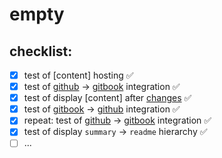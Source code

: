 # empty
## checklist:
* [x] test of [content] hosting :white_check_mark:
* [x] test of [github] → [gitbook] integration :white_check_mark:
* [x] test of display [content] after [changes] :white_check_mark:
* [x] test of [gitbook] → [github] integration :white_check_mark:
* [x] repeat: test of [github] → [gitbook] integration :white_check_mark:
* [x] test of display `summary` → `readme` hierarchy :white_check_mark:
* [ ] ...
      
[changes]:https://t-p-o-h.gitbook.io/tpoh-docs
[commit]:https://github.com/timnavigate/t-p-o-h.gitbook.io/commit/671a3ff17deea7dd708c97c79c0a41e1cf5429b0
[gitbook]:https://t-p-o-h.gitbook.io/
[github]:https://github.com/timnavigate/t-p-o-h.gitbook.io
